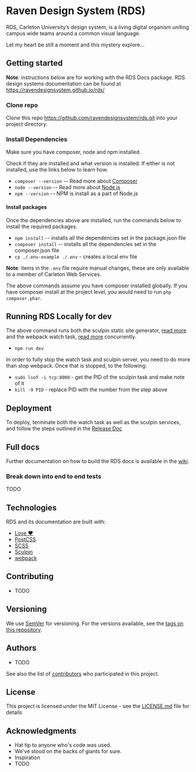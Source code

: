 # Raven Design System (RDS)

RDS, Carleton University’s design system, is a living digital organism uniting campus wide teams around a common visual language.

Let my heart be still a moment and this mystery explore...

## Getting started

**Note**: instructions below are for working with the RDS Docs package. RDS design systems documentation can be found at https://ravendesignsystem.github.io/rds/

### Clone repo

Clone this repo https://github.com/ravendesignsystem/rds.git into your project directory.

### Install Dependencies

Make sure you have composer, node and npm installed.

Check if they are installed and what version is installed. If either is not installed, use the links below to learn how.

* `composer --version` -- Read more about [Composer](https://getcomposer.org)
* `node --version` -- Read more about [Node.js](https://nodejs.org/en/)
* `npm --version` -- NPM is install as a part of Node.js

#### Install packages

Once the dependencies above are installed, run the commands below to install the required packages.

* `npm install` -- installs all the dependencies set in the package.json file
* `composer install` -- installs all the dependencies set in the composer.json file
* `cp ./.env-example ./.env` - creates a local env file

**Note**: items in the `.env` file require manual changes, these are only available to a member of Carleton Web Services.

The above commands assume you have composer installed globally. If you have composer install at the project level, you would need to run `php composer.phar`.

## Running RDS Locally for dev

The above command runs both the sculpin static site generator, [read more](https://sculpin.io) and the webpack watch task, [read more](https://webpack.js.org) concurrently.

- `npm run dev`

In order to fully stop the watch task and sculpin server, you need to do more than stop webpack. Once that is stopped, to the following:

- `sudo lsof -i tcp:8000` - get the PID of the sculpin task and make note of it
- `kill -9 PID` - replace PID with the number from the step above

## Deployment

To deploy, terminate both the watch task as well as the sculpin services, and follow the steps outlined in the [Release Doc](https://github.com/ravendesignsystem/rds/blob/master/RELEASE.md)

## Full docs

Further documentation on how to build the RDS docs is available in the [wiki](https://github.com/ravendesignsystem/rds/wiki/RDS-Docs).

### Break down into end to end tests

TODO

## Technologies

RDS and its documentation are built with:

- [Love ❤️](https://i.redd.it/qh713wbo4r8y.jpg) 
- [PostCSS](https://postcss.org)
- [SCSS](https://sass-lang.com)
- [Sculpin](https://sculpin.io)
- [webpack](https://webpack.js.org)

## Contributing

- TODO

## Versioning

We use [SemVer](http://semver.org/) for versioning. For the versions available, see the [tags on this repository](https://github.com/your/project/tags).

## Authors

- TODO

See also the list of [contributors](https://github.com/your/project/contributors) who participated in this project.

## License

This project is licensed under the MIT License - see the [LICENSE.md](LICENSE.md) file for details

## Acknowledgments

- Hat tip to anyone who's code was used.
- We've stood on the backs of giants for sure.
- Inspiration
- TODO
